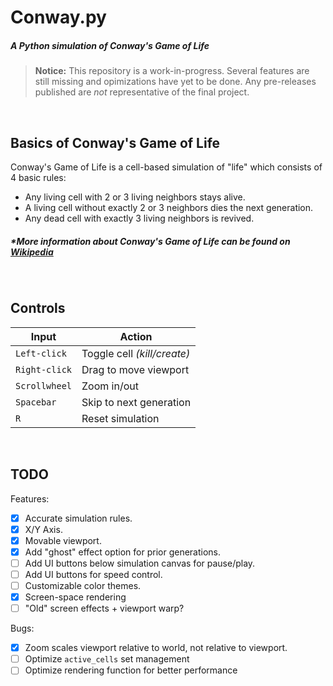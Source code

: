 # **Conway.py**
##### *A Python simulation of Conway's Game of Life*
> **Notice:** This repository is a work-in-progress. Several features are still missing and opimizations have yet to be done. Any pre-releases published are *not* representative of the final project.

<br>

## Basics of Conway's Game of Life
Conway's Game of Life is a cell-based simulation of "life" which consists of 4 basic rules:
- Any living cell with 2 or 3 living neighbors stays alive.
- A living cell without exactly 2 or 3 neighbors dies the next generation.
- Any dead cell with exactly 3 living neighbors is revived.
##### **More information about Conway's Game of Life can be found on [Wikipedia](https://en.wikipedia.org/wiki/Conway%27s_Game_of_Life)*

<br>

## Controls
| **Input** | **Action** |
| --------- | ---------- |
| `Left-click` | Toggle cell *(kill/create)* |
| `Right-click` | Drag to move viewport |
| `Scrollwheel` | Zoom in/out |
| `Spacebar` | Skip to next generation |
| `R` | Reset simulation |

<br>

## TODO
Features:
- [X] Accurate simulation rules.
- [X] X/Y Axis.
- [X] Movable viewport.
- [X] Add "ghost" effect option for prior generations.
- [ ] Add UI buttons below simulation canvas for pause/play.
- [ ] Add UI buttons for speed control.
- [ ] Customizable color themes.
- [X] Screen-space rendering
- [ ] "Old" screen effects + viewport warp?

Bugs:
- [X] Zoom scales viewport relative to world, not relative to viewport.
- [ ] Optimize `active_cells` set management
- [ ] Optimize rendering function for better performance
